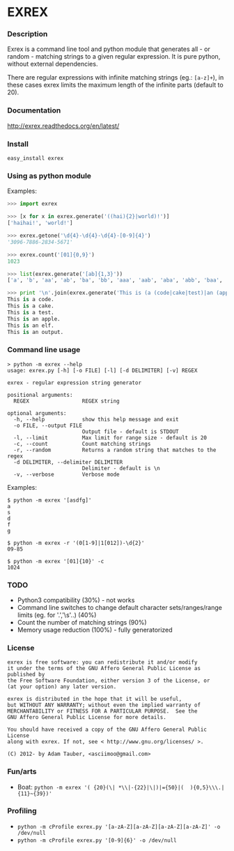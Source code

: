 EXREX
=====

### Description

Exrex is a command line tool and python module that generates all - or random - matching strings to a given regular expression.
It is pure python, without external dependencies.

There are regular expressions with infinite matching strings (eg.: `[a-z]+`), in these cases exrex limits the maximum length of the infinite parts (default to 20).

### Documentation

http://exrex.readthedocs.org/en/latest/

### Install

`easy_install exrex`

### Using as python module

Examples:

```python
>>> import exrex
```

```python
>>> [x for x in exrex.generate('((hai){2}|world)!')]
['haihai!', 'world!']
```

```python
>>> exrex.getone('\d{4}-\d{4}-\d{4}-[0-9]{4}')
'3096-7886-2834-5671'
```

```python
>>> exrex.count('[01]{0,9}')
1023
```

```python
>>> list(exrex.generate('[ab]{1,3}'))
['a', 'b', 'aa', 'ab', 'ba', 'bb', 'aaa', 'aab', 'aba', 'abb', 'baa', 'bab', 'bba', 'bbb']
```

```python
>>> print '\n'.join(exrex.generate('This is (a (code|cake|test)|an (apple|elf|output))\.'))
This is a code.
This is a cake.
This is a test.
This is an apple.
This is an elf.
This is an output.
```

### Command line usage

```
> python -m exrex --help
usage: exrex.py [-h] [-o FILE] [-l] [-d DELIMITER] [-v] REGEX

exrex - regular expression string generator

positional arguments:
  REGEX                 REGEX string

optional arguments:
  -h, --help            show this help message and exit
  -o FILE, --output FILE
                        Output file - default is STDOUT
  -l, --limit           Max limit for range size - default is 20
  -c, --count           Count matching strings
  -r, --random          Returns a random string that matches to the regex
  -d DELIMITER, --delimiter DELIMITER
                        Delimiter - default is \n
  -v, --verbose         Verbose mode
```

Examples:
```
$ python -m exrex '[asdfg]'
a
s
d
f
g

```

```
$ python -m exrex -r '(0[1-9]|1[012])-\d{2}'
09-85
```

```
$ python -m exrex '[01]{10}' -c
1024
```

### TODO

 * Python3 compatibility (30%) - not works
 * Command line switches to change default character sets/ranges/range limits (eg. for '.','\s'..) (40%)
 * Count the number of matching strings (90%)
 * Memory usage reduction (100%) - fully generatorized


### License

```
exrex is free software: you can redistribute it and/or modify
it under the terms of the GNU Affero General Public License as published by
the Free Software Foundation, either version 3 of the License, or
(at your option) any later version.

exrex is distributed in the hope that it will be useful,
but WITHOUT ANY WARRANTY; without even the implied warranty of
MERCHANTABILITY or FITNESS FOR A PARTICULAR PURPOSE.  See the
GNU Affero General Public License for more details.

You should have received a copy of the GNU Affero General Public License
along with exrex. If not, see < http://www.gnu.org/licenses/ >.

(C) 2012- by Adam Tauber, <asciimoo@gmail.com>
```
### Fun/arts

 * Boat: `python -m exrex '( {20}(\| *\\|-{22}|\|)|={50}|(  ){0,5}\\\.| {11}~{39})'`

### Profiling

 * `python -m cProfile exrex.py '[a-zA-Z][a-zA-Z][a-zA-Z][a-zA-Z]' -o /dev/null`
 * `python -m cProfile exrex.py '[0-9]{6}' -o /dev/null`

